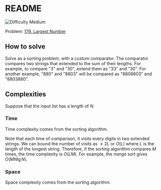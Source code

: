 # README

![Difficulty Medium](https://img.shields.io/badge/Difficulty-Medium-yellow)

Problem: [179. Largest Number][problem]

[problem]: https://leetcode.com/problems/largest-number/description/


## How to solve

Solve as a sorting problem, with a custom comparator.
The comparator compares two strings that extended to the sum of their lengths.
For example, to compare "3" and "30", extend them as "33" and "30".
For another example, "880" and "8803" will be compared as "8808803" and "8803880".



## Complexities

Suppose that the input list has a length of $N$.

### Time

Time complexity comes from the sorting algorithm.

Note that each time of comparison, it visits every digits in two extended strings.
We can bound the number of visits as $\leq 2L$ or $O(L)$ where $L$ is the length of the longest string.
Therefore, if the sorting algorithm compares $M$ times, the time complexity is $O(LM)$.
For example, the merge sort gives $O(MN \lg N)$.


### Space

Space complexity comes from the sorting algorithm.

